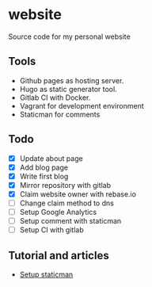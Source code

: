 # website
Source code for my personal website

## Tools
* Github pages as hosting server.
* Hugo as static generator tool.
* Gitlab CI with Docker.
* Vagrant for development environment
* Staticman for comments

## Todo
- [x] Update about page
- [x] Add blog page
- [x] Write first blog
- [x] Mirror repository with gitlab
- [x] Claim website owner with rebase.io
- [ ] Change claim method to dns
- [ ] Setup Google Analytics
- [ ] Setup comment with staticman
- [ ] Setup CI with gitlab

## Tutorial and articles

- [Setup staticman](https://networkhobo.com/2017/12/30/hugo-staticman-nested-replies-and-e-mail-notifications/)
